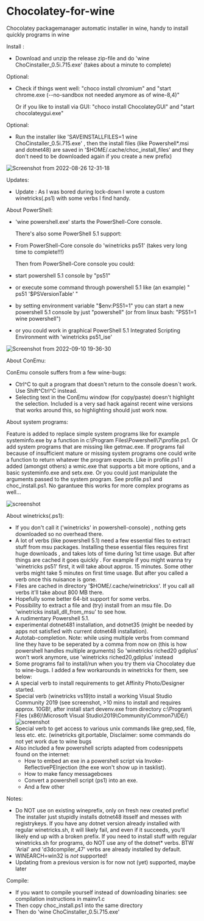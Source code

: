 # Chocolatey-for-wine
Chocolatey packagemanager automatic installer in wine, handy to install quickly programs in wine

Install :
- Download and unzip the release zip-file and do 'wine ChoCinstaller_0.5i.715.exe' (takes about a minute to complete)

Optional:
- Check if things went well: "choco install chromium" and  "start chrome.exe (--no-sandbox not needed anymore as of wine-8,4)" 
  
  Or if you like to install via GUI: "choco install ChocolateyGUI" and "start chocolateygui.exe"
  
Optional:

- Run the installer like 'SAVEINSTALLFILES=1 wine ChoCinstaller_0.5i.715.exe' , then the install files (like Powershell*.msi and dotnet48) are saved in
  '$HOME/.cache/choc_install_files' and they don't need to be downloaded again if you create a new prefix)
  
![Screenshot from 2022-08-26 12-31-18](https://user-images.githubusercontent.com/26839562/186885380-d5a617c4-9cf4-4831-a475-2bd85a3b5784.png)

Updates:

- Update : As I was bored during lock-down I wrote a custom winetricks(.ps1) with some verbs I find handy. 

About PowerShell:

- 'wine powershell.exe' starts the PowerShell-Core console.

  There's also some PowerShell 5.1 support:

- From PowerShell-Core console do 'winetricks ps51' (takes very long time to complete!!!)

  Then from PowerShell-Core console you could:

- start powershell 5.1 console by "ps51"
- or execute some command through powershell 5.1 like (an example)  " ps51 '$PSVersionTable' "
- by setting environment variable "$env:PS51=1" you can start a new powershell 5.1 console by just "powershell" 
  (or from linux bash: "PS51=1 wine powershell")
- or you could work in graphical PowerShell 5.1 Integrated Scripting Environment with 'winetricks ps51_ise' 


![Screenshot from 2022-09-10 19-36-30](https://user-images.githubusercontent.com/26839562/189495238-2b4893ba-09d1-4e60-bb4c-f326d4939482.png)


About ConEmu:

ConEmu console suffers from a few wine-bugs:
  - Ctrl^C to quit a program that doesn't return to the console doesn`t work. Use Shift^Ctrl^C instead.
  - Selecting text in the ConEmu window (for copy/paste) doesn't highlight the selection. Included is a very sad hack       against recent wine versions that works around this, so highlighting should just work now.
   
About system programs:

Feature is added to replace simple system programs like for example systeminfo.exe by a function in
c:\\Program Files\Powershell\7\profile.ps1. Or add system programs that are missing like getmac.exe.
If programs fail because of insufficient mature or missing system programs one could write a 
function to return whatever the program expects. 
Like in profile.ps1 I added (amongst others) a wmic.exe that supports a bit more options,
and a basic systeminfo.exe and setx.exe.
Or you could just manipulate the arguments passed to the system program. See profile.ps1 and choc_install.ps1.
No garantuee this works for more complex programs as well... 
 
![screenshot](https://github.com/PietJankbal/Chocolatey-for-wine/assets/26839562/7732da99-e215-4df6-bb60-d55ddb8d9d63)

About winetricks(.ps1):

- If you don't call it ('winetricks' in powershell-console) , nothing gets downloaded so no overhead there. 
- A lot of verbs (like powershell 5.1) need a few essential files to extract stuff from msu packages. Installing these essential files requires first huge downloads , and  takes lots of time during 1st time usage. But after things are cached it goes quickly . For example if you might wanna try 'winetricks ps51' first, it will take about  approx. 15 minutes. Some other verbs might take 5 minutes on first time usage. But after you called a verb once this nuisance is gone.
- Files are cached in directory '$HOME/.cache/winetrickxs'. If you call all verbs it'll take about 800 MB there.
- Hopefully some better 64-bit support for some verbs.
- Possibility to extract a file and (try) install from an msu file. Do 'winetricks install_dll_from_msu' to see how.
- A rudimentary Powershell 5.1.
- experimental dotnet481 installation, and dotnet35 (might be needed by apps not satisfied with current dotnet48 installation).
- Autotab-completion. Note: while using multiple verbs from command line they have to be seperated by a comma
  from now on (this is how powershell handles multiple arguments)
  So 'winetricks riched20 gdiplus' won't work anymore, use 'winetricks riched20,gdiplus' instead
- Some programs fail to install/run when you try them via Chocolatey due to wine-bugs. I added a few workarounds in winetricks for them, see below:
- A special verb to install requirements to get Affinity Photo/Designer started.
- Special verb (winetricks vs19)to install a working Visual Studio Community 2019 (see screenshot, >10 mins to install and requires approx. 10GB!, after install start devenv.exe from directory c:\Program\ Files (x86)\Microsoft Visual Studio\2019\Community\Common7\IDE/)
  ![screenshot](https://github.com/PietJankbal/Chocolatey-for-wine/assets/26839562/d576a619-c752-4eb1-81c2-6f6b66b50ff6)
- Special verb to get access to various unix commands like grep,sed, file, less etc. etc. (winetricks git.portable, Disclaimer: some commands do not yet work due to wine bugs
- Also included a few powershell scripts adapted from codesnippets found on the internet:
    - How to embed an exe in a powershell script via Invoke-ReflectivePEInjection (the exe won't show up in tasklist).
    - How to make fancy messageboxes
    - Convert a powershell script (ps1) into an exe.
    - And a few other

Notes:

  - Do NOT use on existing wineprefix, only on fresh new created prefix! The installer just stupidly installs dotnet48 itsself and messes with registrykeys.
    If you have any dotnet version already installed with regular winetricks.sh, it will likely fail, and even if it succeeds, you'll likely end up with a broken prefix.
    If you need to install stuff with regular winetricks.sh for programs, do NOT use any of the dotnet* verbs. 
    BTW 'Arial' and 'd3dcompiler_47' verbs are already installed by default.
  - WINEARCH=win32 is _not_ supported!
  - Updating from a previous version is for now not (yet) supported, maybe later

Compile:
  - If you want to compile yourself instead of downloading binaries: see compilation instructions in mainv1.c  
  - Then copy choc_install.ps1 into the same directory
  - Then do 'wine ChoCinstaller_0.5i.715.exe'
  

